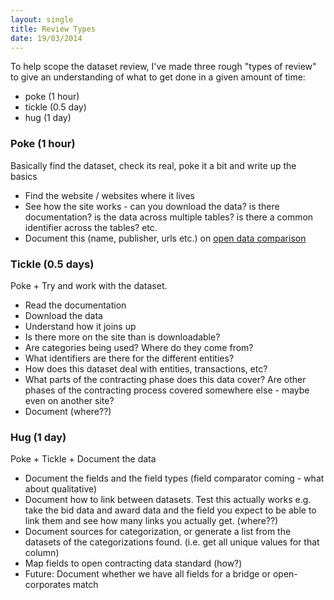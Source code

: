 ```yaml
---
layout: single
title: Review Types
date: 19/03/2014
---
```

To help scope the dataset review, I've made three rough "types of review" to 
give an understanding of what to get done in a given amount of time:

* poke (1 hour)
* tickle (0.5 day)
* hug (1 day)

### Poke (1 hour)
Basically find the dataset, check its real, poke it a bit and write up the basics

* Find the website / websites where it lives
* See how the site works - can you download the data? is there documentation? is the data across
multiple tables? is there a common identifier across the tables? etc.
* Document this (name, publisher, urls etc.) on [open data comparison](http://ocds.stage.aptivate.org/opendatacomparison/) 

### Tickle (0.5 days)
Poke + Try and work with the dataset. 

* Read the documentation
* Download the data
* Understand how it joins up
* Is there more on the site than is downloadable? 
* Are categories being used? Where do they come from?
* What identifiers are there for the different entities?
* How does this dataset deal with entities, transactions, etc?
* What parts of the contracting phase does this data cover? Are other phases of
the contracting process covered somewhere else - maybe even on another site?
* Document (where??)

### Hug (1 day)
Poke + Tickle + Document the data

* Document the fields and the field types (field comparator coming - what about
qualitative)
* Document how to link between datasets. Test this actually works e.g. take the
bid data and award data and the field you expect to be able to link them and see how many 
links you actually get. (where??)
* Document sources for categorization, or generate a list from the datasets of
the categorizations found. (i.e. get all unique values for that column)
* Map fields to open contracting data standard (how?)
* Future: Document whether we have all fields for a bridge or open-corporates match
